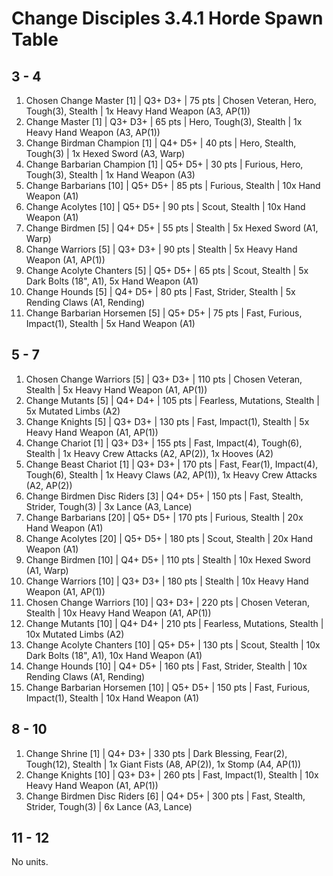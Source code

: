 # Change Disciples 3.4.1 Horde Spawn Table

## 3 - 4

1. Chosen Change Master [1] | Q3+ D3+ | 75 pts | Chosen Veteran, Hero, Tough(3), Stealth | 1x Heavy Hand Weapon (A3, AP(1))
1. Change Master [1] | Q3+ D3+ | 65 pts | Hero, Tough(3), Stealth | 1x Heavy Hand Weapon (A3, AP(1))
1. Change Birdman Champion [1] | Q4+ D5+ | 40 pts | Hero, Stealth, Tough(3) | 1x Hexed Sword (A3, Warp)
1. Change Barbarian Champion [1] | Q5+ D5+ | 30 pts | Furious, Hero, Tough(3), Stealth | 1x Hand Weapon (A3)
1. Change Barbarians [10] | Q5+ D5+ | 85 pts | Furious, Stealth | 10x Hand Weapon (A1)
1. Change Acolytes [10] | Q5+ D5+ | 90 pts | Scout, Stealth | 10x Hand Weapon (A1)
1. Change Birdmen [5] | Q4+ D5+ | 55 pts | Stealth | 5x Hexed Sword (A1, Warp)
1. Change Warriors [5] | Q3+ D3+ | 90 pts | Stealth | 5x Heavy Hand Weapon (A1, AP(1))
1. Change Acolyte Chanters [5] | Q5+ D5+ | 65 pts | Scout, Stealth | 5x Dark Bolts (18", A1), 5x Hand Weapon (A1)
1. Change Hounds [5] | Q4+ D5+ | 80 pts | Fast, Strider, Stealth | 5x Rending Claws (A1, Rending)
1. Change Barbarian Horsemen [5] | Q5+ D5+ | 75 pts | Fast, Furious, Impact(1), Stealth | 5x Hand Weapon (A1)

## 5 - 7

1. Chosen Change Warriors [5] | Q3+ D3+ | 110 pts | Chosen Veteran, Stealth | 5x Heavy Hand Weapon (A1, AP(1))
1. Change Mutants [5] | Q4+ D4+ | 105 pts | Fearless, Mutations, Stealth | 5x Mutated Limbs (A2)
1. Change Knights [5] | Q3+ D3+ | 130 pts | Fast, Impact(1), Stealth | 5x Heavy Hand Weapon (A1, AP(1))
1. Change Chariot [1] | Q3+ D3+ | 155 pts | Fast, Impact(4), Tough(6), Stealth | 1x Heavy Crew Attacks (A2, AP(2)), 1x Hooves (A2)
1. Change Beast Chariot [1] | Q3+ D3+ | 170 pts | Fast, Fear(1), Impact(4), Tough(6), Stealth | 1x Heavy Claws (A2, AP(1)), 1x Heavy Crew Attacks (A2, AP(2))
1. Change Birdmen Disc Riders [3] | Q4+ D5+ | 150 pts | Fast, Stealth, Strider, Tough(3) | 3x Lance (A3, Lance)
1. Change Barbarians [20] | Q5+ D5+ | 170 pts | Furious, Stealth | 20x Hand Weapon (A1)
1. Change Acolytes [20] | Q5+ D5+ | 180 pts | Scout, Stealth | 20x Hand Weapon (A1)
1. Change Birdmen [10] | Q4+ D5+ | 110 pts | Stealth | 10x Hexed Sword (A1, Warp)
1. Change Warriors [10] | Q3+ D3+ | 180 pts | Stealth | 10x Heavy Hand Weapon (A1, AP(1))
1. Chosen Change Warriors [10] | Q3+ D3+ | 220 pts | Chosen Veteran, Stealth | 10x Heavy Hand Weapon (A1, AP(1))
1. Change Mutants [10] | Q4+ D4+ | 210 pts | Fearless, Mutations, Stealth | 10x Mutated Limbs (A2)
1. Change Acolyte Chanters [10] | Q5+ D5+ | 130 pts | Scout, Stealth | 10x Dark Bolts (18", A1), 10x Hand Weapon (A1)
1. Change Hounds [10] | Q4+ D5+ | 160 pts | Fast, Strider, Stealth | 10x Rending Claws (A1, Rending)
1. Change Barbarian Horsemen [10] | Q5+ D5+ | 150 pts | Fast, Furious, Impact(1), Stealth | 10x Hand Weapon (A1)

## 8 - 10

1. Change Shrine [1] | Q4+ D3+ | 330 pts | Dark Blessing, Fear(2), Tough(12), Stealth | 1x Giant Fists (A8, AP(2)), 1x Stomp (A4, AP(1))
1. Change Knights [10] | Q3+ D3+ | 260 pts | Fast, Impact(1), Stealth | 10x Heavy Hand Weapon (A1, AP(1))
1. Change Birdmen Disc Riders [6] | Q4+ D5+ | 300 pts | Fast, Stealth, Strider, Tough(3) | 6x Lance (A3, Lance)

## 11 - 12

No units.